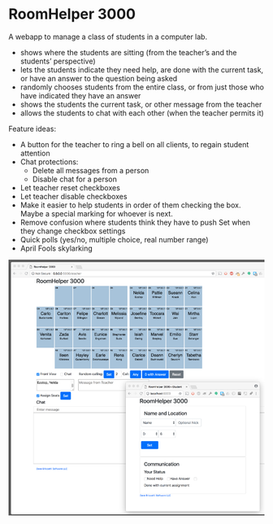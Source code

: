# RoomHelper 3000

A webapp to manage a class of students in a computer lab.

- shows where the students are sitting (from the teacher’s and the students’ perspective)
- lets the students indicate they need help, are done with the current task, or have an answer to the question being asked
- randomly chooses students from the entire class, or from just those who have indicated they have an answer
- shows the students the current task, or other message from the teacher
- allows the students to chat with each other (when the teacher permits it)

Feature ideas:

- A button for the teacher to ring a bell on all clients,
to regain student attention
- Chat protections:
    - Delete all messages from a person
    - Disable chat for a person
- Let teacher reset checkboxes
- Let teacher disable checkboxes
- Make it easier to help students in order of them checking the box. Maybe a special marking for whoever is next.
- Remove confusion where students think they have to
push Set when they change checkbox settings
- Quick polls (yes/no, multiple choice, real number range)
- April Fools skylarking

![Screen shot](screen1-large.png)
